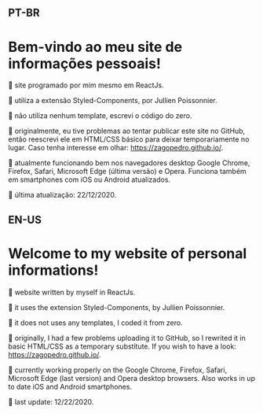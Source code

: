 ## PT-BR


# Bem-vindo ao meu site de informações pessoais!

:small_blue_diamond: site programado por mim mesmo em ReactJs.

:small_orange_diamond: utiliza a extensão Styled-Components, por Jullien Poissonnier.

:small_blue_diamond: não utiliza nenhum template, escrevi o código do zero.

:small_orange_diamond: originalmente, eu tive problemas ao tentar publicar este site no GitHub, então reescrevi ele em HTML/CSS básico para deixar temporariamente no lugar. Caso tenha interesse em olhar: https://zagopedro.github.io/.

:small_blue_diamond: atualmente funcionando bem nos navegadores desktop Google Chrome, Firefox, Safari, Microsoft Edge (última versão) e Opera. Funciona também em smartphones com iOS ou Android atualizados.

:small_orange_diamond: última atualização: 22/12/2020.


## EN-US


# Welcome to my website of personal informations!

:small_blue_diamond: website written by myself in ReactJs.

:small_orange_diamond: it uses the extension Styled-Components, by Jullien Poissonnier.

:small_blue_diamond: it does not uses any templates, I coded it from zero.

:small_orange_diamond: originally, I had a few problems uploading it to GitHub, so I rewrited it in basic HTML/CSS as a temporary substitute. If you wish to have a look: https://zagopedro.github.io/.

:small_blue_diamond: currently working properly on the Google Chrome, Firefox, Safari, Microsoft Edge (last version) and Opera desktop browsers. Also works in up to date iOS and Android smartphones.

:small_orange_diamond: last update: 12/22/2020.

